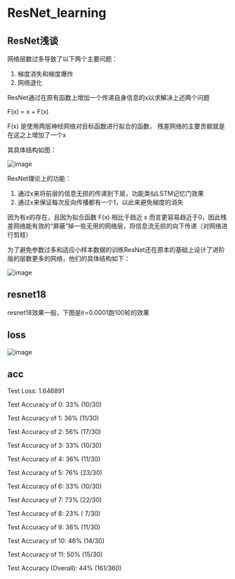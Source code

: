 # ResNet_learning

## ResNet浅谈
网络层数过多导致了以下两个主要问题：

1. 梯度消失和梯度爆炸
2. 网络退化

ResNet通过在原有函数上增加一个传递自身信息的x以求解决上述两个问题

F(x) = x + F(x)

F(x) 是使用两层神经网络对目标函数进行拟合的函数， 残差网络的主要贡献就是在这之上增加了一个x

其具体结构如图：

![image](https://user-images.githubusercontent.com/40969794/125481285-410923e3-3a30-43ee-b2d5-988a9ee497e9.png)

ResNet理论上的功能：
1. 通过x来将前层的信息无损的传递到下层，功能类似LSTM记忆门效果
2. 通过x来保证每次反向传播都有一个1，以此来避免梯度的消失

因为有x的存在，且因为拟合函数 F(x) 相比于趋近 x 而言更容易趋近于0，因此残差网络能有效的“屏蔽”掉一些无用的网络层，将信息流无损的向下传递（对网络进行剪枝）
  
为了避免参数过多和适应小样本数据的训练ResNet还在原本的基础上设计了进阶版的层数更多的网络，他们的具体结构如下：
  
![image](https://user-images.githubusercontent.com/40969794/125482497-4f748f11-30ba-4fa0-b801-62ba7a645388.png)


## resnet18
resnet18效果一般，下图是lr=0.0001跑100轮的效果

loss
---

![image](https://user-images.githubusercontent.com/40969794/125669324-29e21f26-dffd-462e-8f7f-2f1402f0b47b.png)

acc
---

Test Loss: 1.646891


Test Accuracy of     0: 33% (10/30)

Test Accuracy of     1: 36% (11/30)

Test Accuracy of     2: 56% (17/30)

Test Accuracy of     3: 33% (10/30)

Test Accuracy of     4: 36% (11/30)

Test Accuracy of     5: 76% (23/30)

Test Accuracy of     6: 33% (10/30)

Test Accuracy of     7: 73% (22/30)

Test Accuracy of     8: 23% ( 7/30)

Test Accuracy of     9: 36% (11/30)

Test Accuracy of    10: 46% (14/30)

Test Accuracy of    11: 50% (15/30)


Test Accuracy (Overall): 44% (161/360)




